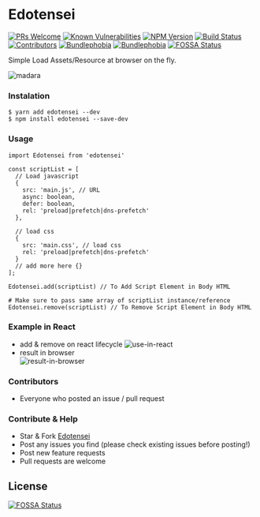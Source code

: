 # Edotensei

[![PRs Welcome](https://img.shields.io/badge/PRs-welcome-green.svg)](https://github.com/ri7nz/Edotensei/pulls)
[![Known Vulnerabilities](https://snyk.io/test/github/ri7nz/Edotensei/badge.svg)](https://snyk.io/test/github/ri7nz/Edotensei)
[![NPM Version](https://badge.fury.io/js/edotensei.svg)](https://badge.fury.io/js/edotensei)
[![Build Status](https://travis-ci.com/ri7nz/Edotensei.svg?branch=master)](https://travis-ci.com/ri7nz/Edotensei)
[![Contributors](https://badgen.net/github/contributors/ri7nz/edotensei)](https://github.com/contributors/ri7nz/edotensei)
[![Bundlephobia](https://badgen.net/bundlephobia/min/edotensei)](https://bundlephobia.com/result?p=edotensei@1.0.0)
[![Bundlephobia](https://badgen.net/bundlephobia/minzip/edotensei)](https://bundlephobia.com/result?p=edotensei@1.0.0)
[![FOSSA Status](https://app.fossa.io/api/projects/git%2Bgithub.com%2Fri7nz%2FEdotensei.svg?type=shield)](https://app.fossa.io/projects/git%2Bgithub.com%2Fri7nz%2FEdotensei?ref=badge_shield)


Simple Load Assets/Resource at browser on the fly.   
   
![madara](https://media.tenor.com/images/183c6d46ac5c2a9a90884b4a3713fa54/tenor.gif)

### Instalation
```
$ yarn add edotensei --dev
$ npm install edotensei --save-dev
```

### Usage
```
import Edotensei from 'edotensei'

const scriptList = [
  // Load javascript 
  {
    src: 'main.js', // URL
    async: boolean,
    defer: boolean,
    rel: 'preload|prefetch|dns-prefetch'
  },
  
  // load css
  {
    src: 'main.css', // load css
    rel: 'preload|prefetch|dns-prefetch'
  }
  // add more here {}
];

Edotensei.add(scriptList) // To Add Script Element in Body HTML 

# Make sure to pass same array of scriptList instance/reference
Edotensei.remove(scriptList) // To Remove Script Element in Body HTML

```

### Example in React 
- add & remove on react lifecycle
![use-in-react](https://github.com/ri7nz/Edotensei/blob/master/docs/use-in-react.png)  
- result in browser  
![result-in-browser](https://github.com/ri7nz/Edotensei/blob/master/docs/result-react.png)

### Contributors
- Everyone who posted an issue / pull request
   
### Contribute & Help
- Star & Fork [Edotensei](https://github.com/ri7nz/Edotensei)
- Post any issues you find (please check existing issues before posting!)
- Post new feature requests
- Pull requests are welcome


## License
[![FOSSA Status](https://app.fossa.io/api/projects/git%2Bgithub.com%2Fri7nz%2FEdotensei.svg?type=large)](https://app.fossa.io/projects/git%2Bgithub.com%2Fri7nz%2FEdotensei?ref=badge_large)
